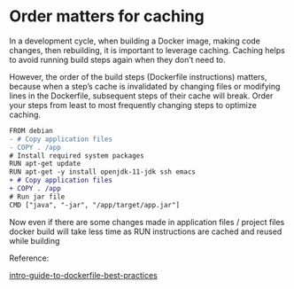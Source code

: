 # Order matters for caching 

In a development cycle, when building a Docker image, making code changes, then rebuilding, it 
is important to leverage caching. Caching helps to avoid running build steps again when they don’t need to.


However, the order of the build steps (Dockerfile instructions) matters, because when a step’s cache
is invalidated by changing files or modifying lines in the Dockerfile, subsequent steps of their 
cache will break. Order your steps from least to most frequently changing steps to optimize caching.


```diff
FROM debian
- # Copy application files
- COPY . /app
# Install required system packages
RUN apt-get update
RUN apt-get -y install openjdk-11-jdk ssh emacs
+ # Copy application files
+ COPY . /app
# Run jar file
CMD ["java", "-jar", "/app/target/app.jar"]   
```

Now even if there are some changes made in application files / project files 
docker build will take less time as RUN instructions are cached and reused
while building



Reference: 

[intro-guide-to-dockerfile-best-practices](https://www.docker.com/blog/intro-guide-to-dockerfile-best-practices/)
